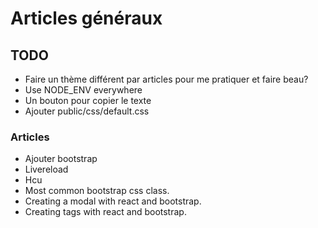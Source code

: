 # Articles généraux

## TODO
- Faire un thème différent par articles pour me pratiquer et faire beau?
- Use NODE_ENV everywhere
- Un bouton pour copier le texte
- Ajouter public/css/default.css

### Articles
- Ajouter bootstrap
- Livereload
- Hcu
- Most common bootstrap css class.
- Creating a modal with react and bootstrap.
- Creating tags with react and bootstrap.
